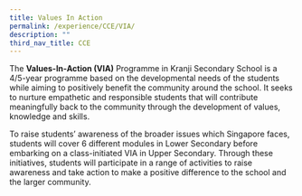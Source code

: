 ```yaml
---
title: Values In Action
permalink: /experience/CCE/VIA/
description: ""
third_nav_title: CCE
---
```

The **Values-In-Action (VIA)** Programme in Kranji Secondary School is a 4/5-year programme based on the developmental needs of the students while aiming to positively benefit the community around the school. It seeks to nurture empathetic and responsible students that will contribute meaningfully back to the community through the development of values, knowledge and skills. 

To raise students’ awareness of the broader issues which Singapore faces, students will cover 6 different modules in Lower Secondary before embarking on a class-initiated VIA in Upper Secondary. Through these initiatives, students will participate in a range of activities to raise awareness and take action to make a positive difference to the school and the larger community.

